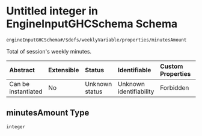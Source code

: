 # Untitled integer in EngineInputGHCSchema Schema

```txt
engineInputGHCSchema#/$defs/weeklyVariable/properties/minutesAmount
```

Total of session's weekly minutes.

| Abstract            | Extensible | Status         | Identifiable            | Custom Properties | Additional Properties | Access Restrictions | Defined In                                                        |
| :------------------ | :--------- | :------------- | :---------------------- | :---------------- | :-------------------- | :------------------ | :---------------------------------------------------------------- |
| Can be instantiated | No         | Unknown status | Unknown identifiability | Forbidden         | Allowed               | none                | [ghc.schema.json*](../out/ghc.schema.json "open original schema") |

## minutesAmount Type

`integer`
